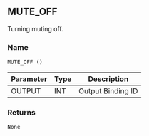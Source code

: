 ## MUTE\_OFF

Turning muting off.


### Name

`MUTE_OFF ()`


| Parameter | Type | Description       |
| --------- | ---- | ----------------- |
| OUTPUT    | INT  | Output Binding ID |


### Returns

`None`